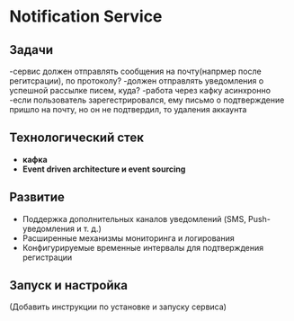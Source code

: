 # Notification Service

## Задачи
-сервис должен отправлять сообщения на почту(напрмер после регитсрации), по протоколу?
-должен отправлять уведомления о успешной рассылке писем, куда?
-работа через кафку асинхронно 
-если пользователь зарегестрировался, ему письмо о подтверждение пришло на почту, но он не подтвердил, то удаления аккаунта

## Технологический стек

- **кафка**
- **Event driven architecture и event sourcing**

## Развитие

- Поддержка дополнительных каналов уведомлений (SMS, Push-уведомления и т. д.)
- Расширенные механизмы мониторинга и логирования
- Конфигурируемые временные интервалы для подтверждения регистрации

## Запуск и настройка

(Добавить инструкции по установке и запуску сервиса)

